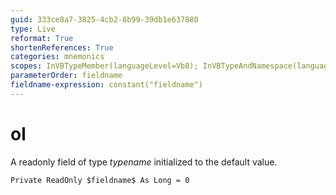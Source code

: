 ```yaml
---
guid: 333ce8a7-3825-4cb2-8b99-39db1e637880
type: Live
reformat: True
shortenReferences: True
categories: mnemonics
scopes: InVBTypeMember(languageLevel=Vb8); InVBTypeAndNamespace(languageLevel=Vb8)
parameterOrder: fieldname
fieldname-expression: constant("fieldname")
---
```


# ol

A readonly field of type $typename$ initialized to the default value.

```
Private ReadOnly $fieldname$ As Long = 0
```
